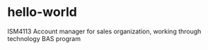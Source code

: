 # hello-world
ISM4113
Account manager for sales organization, working through technology BAS program
